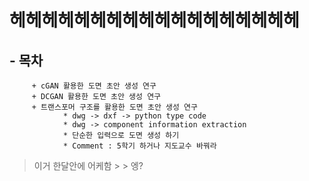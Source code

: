 # 헤헤헤헤헤헤헤헤헤헤헤헤헤헤헤헤헤헤
##  - 목차
         + cGAN 활용한 도면 초안 생성 연구
         + DCGAN 활용한 도면 초안 생성 연구
         + 트랜스포머 구조를 활용한 도면 초안 생성 연구
                * dwg -> dxf -> python type code
                * dwg -> component information extraction
                * 단순한 입력으로 도면 생성 하기 
                * Comment : 5학기 하거나 지도교수 바꿔라
> 이거 한달안에 어케함
>          >         > 엥?
